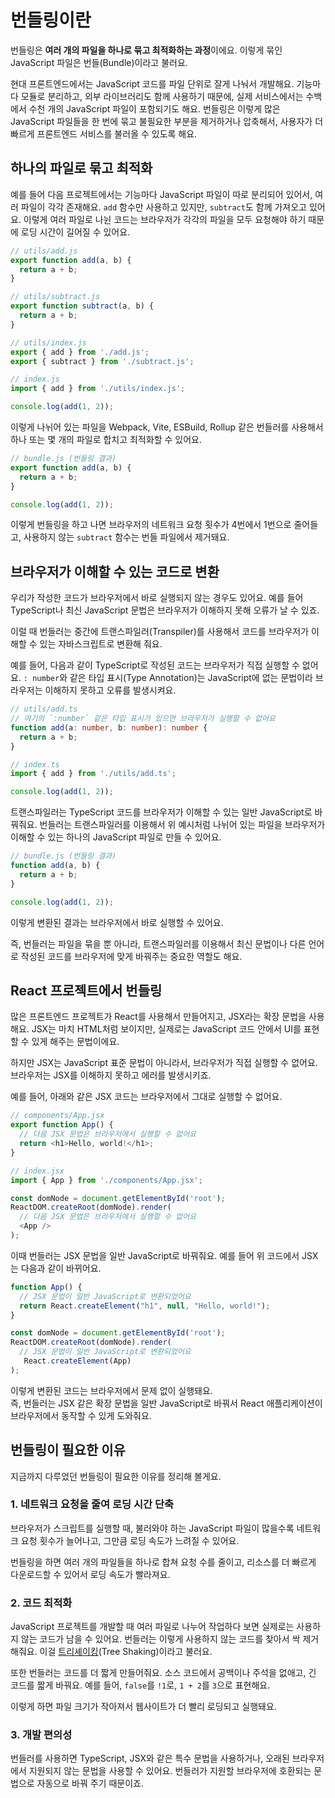 # 번들링이란

번들링은 **여러 개의 파일을 하나로 묶고 최적화하는 과정**이에요. 이렇게 묶인 JavaScript 파일은 번들(Bundle)이라고 불러요. 

현대 프론트엔드에서는 JavaScript 코드를 파일 단위로 잘게 나눠서 개발해요. 기능마다 모듈로 분리하고, 외부 라이브러리도 함께 사용하기 때문에, 실제 서비스에서는 수백에서 수천 개의 JavaScript 파일이 포함되기도 해요. 번들링은 이렇게 많은 JavaScript 파일들을 한 번에 묶고 불필요한 부분을 제거하거나 압축해서, 사용자가 더 빠르게 프론트엔드 서비스를 불러올 수 있도록 해요. 

## 하나의 파일로 묶고 최적화

예를 들어 다음 프로젝트에서는 기능마다 JavaScript 파일이 따로 분리되어 있어서, 여러 파일이 각각 존재해요. `add` 함수만 사용하고 있지만, `subtract`도 함께 가져오고 있어요. 이렇게 여러 파일로 나뉜 코드는 브라우저가 각각의 파일을 모두 요청해야 하기 때문에 로딩 시간이 길어질 수 있어요.

```javascript
// utils/add.js
export function add(a, b) {
  return a + b;
}
```

```javascript
// utils/subtract.js
export function subtract(a, b) {
  return a + b;
}
```

```javascript
// utils/index.js
export { add } from './add.js';
export { subtract } from './subtract.js';
```

```javascript
// index.js
import { add } from './utils/index.js';

console.log(add(1, 2));
```

이렇게 나뉘어 있는 파일을 Webpack, Vite, ESBuild, Rollup 같은 번들러를 사용해서 하나 또는 몇 개의 파일로 합치고 최적화할 수 있어요.

```javascript
// bundle.js (번들링 결과)
export function add(a, b) {
  return a + b;
}

console.log(add(1, 2));
```

이렇게 번들링을 하고 나면 브라우저의 네트워크 요청 횟수가 4번에서 1번으로 줄어들고, 사용하지 않는 `subtract` 함수는 번들 파일에서 제거돼요.

## 브라우저가 이해할 수 있는 코드로 변환

우리가 작성한 코드가 브라우저에서 바로 실행되지 않는 경우도 있어요. 예를 들어 TypeScript나 최신 JavaScript 문법은 브라우저가 이해하지 못해 오류가 날 수 있죠. 

이럴 때 번들러는 중간에 트랜스파일러(Transpiler)를 사용해서 코드를 브라우저가 이해할 수 있는 자바스크립트로 변환해 줘요. 

예를 들어, 다음과 같이 TypeScript로 작성된 코드는 브라우저가 직접 실행할 수 없어요. `: number`와 같은 타입 표시(Type Annotation)는 JavaScript에 없는 문법이라 브라우저는 이해하지 못하고 오류를 발생시켜요.

```typescript
// utils/add.ts
// 여기의 `:number` 같은 타입 표시가 있으면 브라우저가 실행할 수 없어요
function add(a: number, b: number): number {
  return a + b;
}
```

```typescript
// index.ts
import { add } from './utils/add.ts';

console.log(add(1, 2));
```

트랜스파일러는 TypeScript 코드를 브라우저가 이해할 수 있는 일반 JavaScript로 바꿔줘요. 
번들러는 트랜스파일러를 이용해서 위 예시처럼 나뉘어 있는 파일을 브라우저가 이해할 수 있는 하나의 JavaScript 파일로 만들 수 있어요.

```javascript
// bundle.js (번들링 결과)
function add(a, b) {
  return a + b;
}

console.log(add(1, 2));
```

이렇게 변환된 결과는 브라우저에서 바로 실행할 수 있어요.

즉, 번들러는 파일을 묶을 뿐 아니라, 트랜스파일러를 이용해서 최신 문법이나 다른 언어로 작성된 코드를 브라우저에 맞게 바꿔주는 중요한 역할도 해요.

## React 프로젝트에서 번들링

많은 프론트엔드 프로젝트가 React를 사용해서 만들어지고, JSX라는 확장 문법을 사용해요. JSX는 마치 HTML처럼 보이지만, 실제로는 JavaScript 코드 안에서 UI를 표현할 수 있게 해주는 문법이에요.

하지만 JSX는 JavaScript 표준 문법이 아니라서, 브라우저가 직접 실행할 수 없어요. 브라우저는 JSX를 이해하지 못하고 에러를 발생시키죠.

예를 들어, 아래와 같은 JSX 코드는 브라우저에서 그대로 실행할 수 없어요.

```javascript
// components/App.jsx
export function App() {
  // 다음 JSX 문법은 브라우저에서 실행할 수 없어요
  return <h1>Hello, world!</h1>;
}
```

```javascript
// index.jsx
import { App } from './components/App.jsx';

const domNode = document.getElementById('root');
ReactDOM.createRoot(domNode).render(
  // 다음 JSX 문법은 브라우저에서 실행할 수 없어요
  <App />
);
```

이때 번들러는 JSX 문법을 일반 JavaScript로 바꿔줘요. 예를 들어 위 코드에서 JSX는 다음과 같이 바뀌어요.

```javascript
function App() {
  // JSX 문법이 일반 JavaScript로 변환되었어요
  return React.createElement("h1", null, "Hello, world!");
}

const domNode = document.getElementById('root');
ReactDOM.createRoot(domNode).render(
  // JSX 문법이 일반 JavaScript로 변환되었어요
   React.createElement(App)
);
```
이렇게 변환된 코드는 브라우저에서 문제 없이 실행돼요.  
즉, 번들러는 JSX 같은 확장 문법을 일반 JavaScript로 바꿔서 React 애플리케이션이 브라우저에서 동작할 수 있게 도와줘요.

## 번들링이 필요한 이유

지금까지 다루었던 번들링이 필요한 이유를 정리해 볼게요.

### 1. 네트워크 요청을 줄여 로딩 시간 단축

브라우저가 스크립트를 실행할 때, 불러와야 하는 JavaScript 파일이 많을수록 네트워크 요청 횟수가 늘어나고, 그만큼 로딩 속도가 느려질 수 있어요.

번들링을 하면 여러 개의 파일들을 하나로 합쳐 요청 수를 줄이고, 리소스를 더 빠르게 다운로드할 수 있어서 로딩 속도가 빨라져요.

### 2. 코드 최적화

JavaScript 프로젝트를 개발할 때 여러 파일로 나누어 작업하다 보면 실제로는 사용하지 않는 코드가 남을 수 있어요.
번들러는 이렇게 사용하지 않는 코드를 찾아서 싹 제거해줘요. 이걸 [트리셰이킹](/reference/optimization/tree-shaking.md)(Tree Shaking)이라고 불러요.

또한 번들러는 코드를 더 짧게 만들어줘요. 소스 코드에서 공백이나 주석을 없애고, 긴 코드를 짧게 바꿔요. 예를 들어, `false`를 `!1`로, `1 + 2`를 `3`으로 표현해요.

이렇게 하면 파일 크기가 작아져서 웹사이트가 더 빨리 로딩되고 실행돼요.

### 3. 개발 편의성

번들러를 사용하면 TypeScript, JSX와 같은 특수 문법을 사용하거나, 오래된 브라우저에서 지원되지 않는 문법을 사용할 수 있어요. 번들러가 지원할 브라우저에 호환되는 문법으로 자동으로 바꿔 주기 때문이죠.
